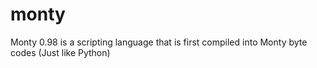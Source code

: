 # monty
Monty 0.98 is a scripting language that is first compiled into Monty byte codes (Just like Python)
